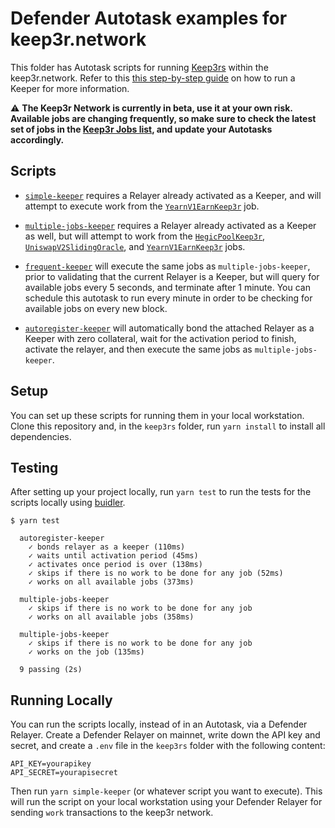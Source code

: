 # Defender Autotask examples for keep3r.network

This folder has Autotask scripts for running [Keep3rs](https://docs.keep3r.network/keepers) within the keep3r.network. Refer to this [this step-by-step guide](https://docs.openzeppelin.com/defender/guide-keep3r) on how to run a Keeper for more information.

:warning: **The Keep3r Network is currently in beta, use it at your own risk. Available jobs are changing frequently, so make sure to check the latest set of jobs in the [Keep3r Jobs list](https://keep3r.network/), and update your Autotasks accordingly.**

## Scripts

- [`simple-keeper`](src/simple-keeper.js) requires a Relayer already activated as a Keeper, and will attempt to execute work from the [`YearnV1EarnKeep3r`](https://etherscan.io/address/0xe7F4ab593aeC81EcA754Da1B3B7cE0C42a13Ec0C) job.

- [`multiple-jobs-keeper`](src/multiple-jobs-keeper.js) requires a Relayer already activated as a Keeper as well, but will attempt to work from the [`HegicPoolKeep3r`](https://etherscan.io/address/0x5DDe926b0A31346f2485900C5e64c2577F43F774), [`UniswapV2SlidingOracle`](https://etherscan.io/address/0xCA2E2df6A7a7Cf5bd19D112E8568910a6C2D3885), and [`YearnV1EarnKeep3r`](https://etherscan.io/address/0xe7F4ab593aeC81EcA754Da1B3B7cE0C42a13Ec0C) jobs.

- [`frequent-keeper`](src/frequent-keeper.js) will execute the same jobs as `multiple-jobs-keeper`, prior to validating that the current Relayer is a Keeper, but will query for available jobs every 5 seconds, and terminate after 1 minute. You can schedule this autotask to run every minute in order to be checking for available jobs on every new block.

- [`autoregister-keeper`](src/autoregister-keeper.js) will automatically bond the attached Relayer as a Keeper with zero collateral, wait for the activation period to finish, activate the relayer, and then execute the same jobs as `multiple-jobs-keeper`.

## Setup

You can set up these scripts for running them in your local workstation. Clone this repository and, in the `keep3rs` folder, run `yarn install` to install all dependencies.

## Testing

After setting up your project locally, run `yarn test` to run the tests for the scripts locally using [buidler](https://buidler.dev/).

```
$ yarn test

  autoregister-keeper
    ✓ bonds relayer as a keeper (110ms)
    ✓ waits until activation period (45ms)
    ✓ activates once period is over (138ms)
    ✓ skips if there is no work to be done for any job (52ms)
    ✓ works on all available jobs (373ms)

  multiple-jobs-keeper
    ✓ skips if there is no work to be done for any job
    ✓ works on all available jobs (358ms)

  multiple-jobs-keeper
    ✓ skips if there is no work to be done for any job
    ✓ works on the job (135ms)

  9 passing (2s)
```

## Running Locally

You can run the scripts locally, instead of in an Autotask, via a Defender Relayer. Create a Defender Relayer on mainnet, write down the API key and secret, and create a `.env` file in the `keep3rs` folder with the following content:

```
API_KEY=yourapikey
API_SECRET=yourapisecret
```

Then run `yarn simple-keeper` (or whatever script you want to execute). This will run the script on your local workstation using your Defender Relayer for sending `work` transactions to the keep3r network.
